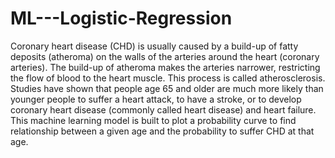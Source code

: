 # ML---Logistic-Regression
Coronary heart disease (CHD) is usually caused by a build-up of fatty deposits (atheroma) on the walls of the arteries around the heart (coronary arteries). The build-up of atheroma makes the arteries narrower, restricting the flow of blood to the heart muscle. This process is called atherosclerosis.
Studies have shown that people age 65 and older are much more likely than younger people to suffer a heart attack, to have a stroke, or to develop coronary heart disease (commonly called heart disease) and heart failure.
This machine learning model is built to plot a probability curve to find relationship between a given age and the probability to suffer CHD at that age.
